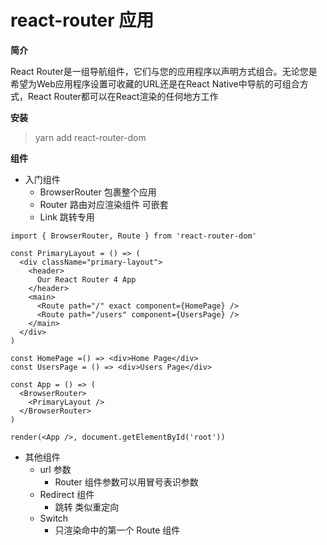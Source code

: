 # react-router 应用



**简介**

React Router是一组导航组件，它们与您的应用程序以声明方式组合。无论您是希望为Web应用程序设置可收藏的URL还是在React Native中导航的可组合方式，React Router都可以在React渲染的任何地方工作

**安装**

> yarn add react-router-dom

**组件**

* 入门组件
  * BrowserRouter 包裹整个应用
  * Router 路由对应渲染组件 可嵌套
  * Link 跳转专用

```text
import { BrowserRouter, Route } from 'react-router-dom'

const PrimaryLayout = () => (
  <div className="primary-layout">
    <header>
      Our React Router 4 App
    </header>
    <main>
      <Route path="/" exact component={HomePage} />
      <Route path="/users" component={UsersPage} />
    </main>
  </div>
)

const HomePage =() => <div>Home Page</div>
const UsersPage = () => <div>Users Page</div>

const App = () => (
  <BrowserRouter>
    <PrimaryLayout />
  </BrowserRouter>
)

render(<App />, document.getElementById('root'))

```

* 其他组件
  * url 参数 
    * Router 组件参数可以用冒号表识参数
  * Redirect 组件 
    * 跳转 类似重定向 
  * Switch
    * 只渲染命中的第一个 Route 组件

